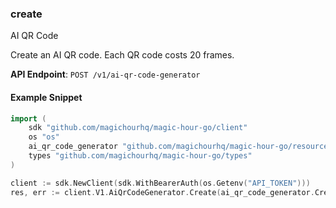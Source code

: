 
### create <a name="create"></a>
AI QR Code

Create an AI QR code. Each QR code costs 20 frames.

**API Endpoint**: `POST /v1/ai-qr-code-generator`

#### Example Snippet

```go
import (
	sdk "github.com/magichourhq/magic-hour-go/client"
	os "os"
	ai_qr_code_generator "github.com/magichourhq/magic-hour-go/resources/v1/ai_qr_code_generator"
	types "github.com/magichourhq/magic-hour-go/types"
)

client := sdk.NewClient(sdk.WithBearerAuth(os.Getenv("API_TOKEN")))
res, err := client.V1.AiQrCodeGenerator.Create(ai_qr_code_generator.CreateRequest { Content: "https://magichour.ai", Style: types.PostV1AiQrCodeGeneratorBodyStyle { ArtStyle: "Watercolor" } })
```
